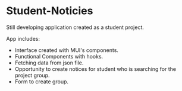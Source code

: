 # Student-Noticies

Still developing application created as a student project. 

App includes:
- Interface created with MUI's components. 
- Functional Components with hooks.
- Fetching data from json file.
- Opportunity to create notices for student who is searching for the project group.
- Form to create group.
